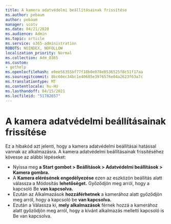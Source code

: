 ```yaml
---
title: A kamera adatvédelmi beállításainak frissítése
ms.author: pebaum
author: pebaum
manager: scotv
ms.date: 04/21/2020
ms.audience: Admin
ms.topic: article
ms.service: o365-administration
ROBOTS: NOINDEX, NOFOLLOW
localization_priority: Normal
ms.collection: Adm_O365
ms.custom:
- gethelp
ms.openlocfilehash: e9ee56355bf77f18b0e078e8536525f8c51f17aa
ms.sourcegitcommit: 8bc60ec34bc1e40685e3976576e04a2623f63a7c
ms.translationtype: MT
ms.contentlocale: hu-HU
ms.lasthandoff: 04/15/2021
ms.locfileid: "51782657"
---
```

# <a name="update-your-cameras-privacy-settings"></a>A kamera adatvédelmi beállításainak frissítése

Ez a hibakód azt jelenti, hogy a kamera adatvédelmi beállításai hatással vannak az alkalmazásra. A kamera adatvédelmi beállításainak frissítéséhez kövesse az alábbi lépéseket:

- Nyissa meg **a Start gombot > Beállítások > Adatvédelmi beállítások > Kamera gombra.**
- A **Kamera elérésének engedélyezése** ezen az eszközön beállítás alatt válassza a Módosítás **lehetőséget.** Győződjön meg arról, hogy a kapcsoló Be **van kapcsolva.**
- Ezután az Alkalmazások **hozzáférhetnek** a kamerához alatt győződjön meg arról, hogy a kapcsoló be **van kapcsolva.**
- Ezután a Válassza ki, **mely alkalmazások** férnek hozzá a kamerához alatt győződjön meg arról, hogy a kívánt alkalmazás melletti kapcsoló is Be van kapcsolva.
